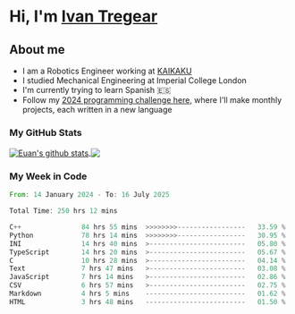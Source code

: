 # Hi, I'm [Ivan Tregear](https://www.linkedin.com/in/ivantregear/)

## About me

* I am a Robotics Engineer working at [KAIKAKU](https://github.com/KAIKAKU-AI)
* I studied Mechanical Engineering at Imperial College London
* I'm currently trying to learn Spanish :es:
* Follow my [2024 programming challenge here](https://github.com/ITregear?tab=repositories), where I'll make monthly projects, each written in a new language


### My GitHub Stats

<a href="#my-github-stats">
  <img align="center" src="https://github-readme-stats.vercel.app/api?username=itregear&count_private=true&show_icons=true&include_all_commits=true&theme=material-palenight" alt="Euan's github stats" />
</a>

<a href="#my-github-stats">
  <img align="center" src="https://github-readme-stats.vercel.app/api/top-langs/?username=itregear&layout=compact&theme=material-palenight" />
</a>

### My Week in Code
<!--START_SECTION:waka-->

```rust
From: 14 January 2024 - To: 16 July 2025

Total Time: 250 hrs 12 mins

C++               84 hrs 55 mins  >>>>>>>>-----------------   33.59 %
Python            78 hrs 14 mins  >>>>>>>>-----------------   30.95 %
INI               14 hrs 40 mins  >------------------------   05.80 %
TypeScript        14 hrs 20 mins  >------------------------   05.67 %
C                 10 hrs 28 mins  >------------------------   04.14 %
Text              7 hrs 47 mins   >------------------------   03.08 %
JavaScript        7 hrs 14 mins   >------------------------   02.86 %
CSV               6 hrs 57 mins   >------------------------   02.75 %
Markdown          4 hrs 5 mins    -------------------------   01.62 %
HTML              3 hrs 48 mins   -------------------------   01.50 %
```

<!--END_SECTION:waka-->
